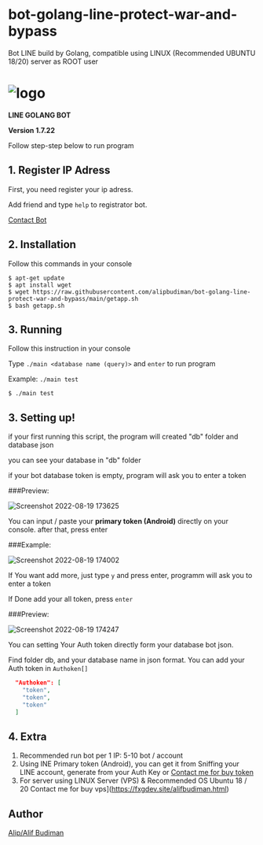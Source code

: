 # bot-golang-line-protect-war-and-bypass
Bot LINE build by Golang, compatible using LINUX (Recommended UBUNTU 18/20) server as ROOT user

# ![logo](https://i.ibb.co/zJvVhJ3/Untitled-design-88.png)

**LINE GOLANG BOT**

**Version 1.7.22**

Follow step-step below to run program

## 1. Register IP Adress
First, you need register your ip adress.

Add friend and type `help` to registrator bot.

[Contact Bot](https://tinyurl.com/registerbot)

## 2. Installation

Follow this commands in your console

```LINUX
$ apt-get update
$ apt install wget
$ wget https://raw.githubusercontent.com/alipbudiman/bot-golang-line-protect-war-and-bypass/main/getapp.sh
$ bash getapp.sh
```

## 3. Running

Follow this instruction in your console

Type `./main <database name (query)>` and `enter` to run program

Example: `./main test`

```LINUX
$ ./main test
```

## 3. Setting up!

if your first running this script, the program will created "db" folder and database json

you can see your database in "db" folder

if your bot database token is empty, program will ask you to enter a token

###Preview:

![Screenshot 2022-08-19 173625](https://user-images.githubusercontent.com/82330418/185601016-7d4fc56b-1285-46e2-bcf6-63ae587b2437.png)

You can input / paste your **primary token (Android)** directly on your console. after that, press enter

###Example:

![Screenshot 2022-08-19 174002](https://user-images.githubusercontent.com/82330418/185601550-4ebaa2c1-ef30-428d-bb0a-69c0f01f3a3a.png)

If You want add more, just type `y` and press enter, programm will ask you to enter a token

If Done add your all token, press `enter`

###Preview:

![Screenshot 2022-08-19 174247](https://user-images.githubusercontent.com/82330418/185601932-5d0b9098-8481-4e1e-8a71-7efcef343554.png)

You can setting Your Auth token directly form your database bot json.

Find folder db, and your database name in json format. You can add your Auth token in `Authoken[]`

```JSON
  "Authoken": [
    "token",
    "token",
    "token"
  ]
```

## 4. Extra

1. Recommended run bot per 1 IP: 5-10 bot / account
2. Using INE Primary token (Android), you can get it from Sniffing your LINE account, generate from your Auth Key or [Contact me for buy token](https://fxgdev.site/alifbudiman.html)
3. For server using LINUX Server (VPS) & Recommended OS Ubuntu 18 / 20 Contact me for buy vps](https://fxgdev.site/alifbudiman.html)

## Author
[Alip/Alif Budiman](https://fxgdev.site/alifbudiman.html)

